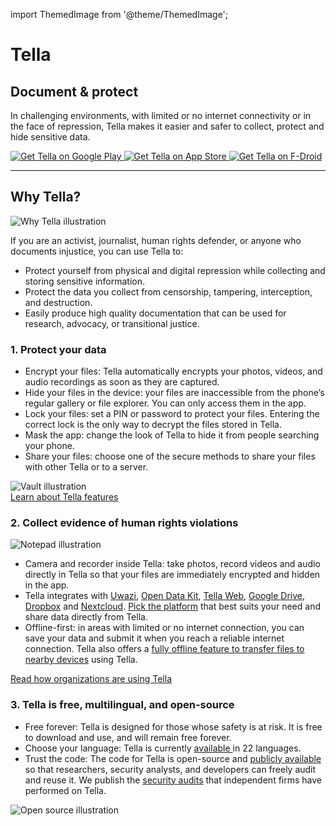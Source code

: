 import ThemedImage from '@theme/ThemedImage';

<div id="intro">
    <div className="intro-column" id="intro-column1">
        <h1>Tella</h1>
        <h2>Document & protect</h2>
        <p>In challenging environments, with limited or no internet connectivity or in the face of repression, Tella makes it easier and safer to collect, protect and hide sensitive data.</p>
        <div className="download">
            <a href="https://play.google.com/store/apps/details?id=org.hzontal.tella" target="_blank">
                <img className="badge" src="img/google-play-badge.png" alt="Get Tella on Google Play">
                </img>
            </a>
            <a href="https://apps.apple.com/us/app/tella-document-protect/id1598152580" target="_blank">
                <img className="badge" src="img/app-store-badge.svg" id="apple-store-badge" alt="Get Tella on App Store">
                </img>
            </a>
            <a href="https://f-droid.org/packages/org.hzontal.tellaFOSS">
                <img className="badge" src="https://fdroid.gitlab.io/artwork/badge/get-it-on.png" alt="Get Tella on F-Droid" >
                </img>
            </a>
        </div>
    </div>
    <div className="intro-column" id="intro-column2">
        <ThemedImage
            alt="Screenshot of the Tella app on Android. Showing Connections to Tella Web Uwazi and the folder structure showing that within Tella users can record and save Images, Videos and Audios securely and encripted."
            className="screen"
            sources={{
                light: 'img/home-black.svg',
                dark: 'img/home-white.svg',
              }}>
        </ThemedImage>
    </div>
</div>

<hr></hr>


<div className="section">
    <h2>Why Tella?</h2>
    <div className="columns">
        <div className="column" id="section-column1">
            <img className="home-illustrations" src="img/why-tella.png" alt="Why Tella illustration" />
        </div>
        <div className="column" id="section-column2">
            <p>If you are an activist, journalist, human rights defender, or anyone who documents injustice, you can use Tella to:</p>
            <ul>
                <li><span className="emphasis">Protect yourself</span> from physical and digital repression while collecting and storing sensitive information.</li>
                <li><span className="emphasis">Protect the data you collect</span> from censorship, tampering, interception, and destruction.</li>
                <li><span className="emphasis">Easily produce high quality documentation</span> that can be used for research, advocacy, or transitional justice.</li>
            </ul>
        </div>
    </div>
</div>

<div className="section">
    <h3>1. Protect your data</h3>
    <div className="columns">
        <div className="column" id="section-column1">
            <ul>
                <li><span className="emphasis">Encrypt your files:</span> Tella automatically encrypts your photos, videos, and audio recordings as soon as they are captured.</li>
                <li><span className="emphasis">Hide your files in the device:</span> your files are inaccessible from the phone’s regular gallery or file explorer. You can only access them in the app. </li>
                <li><span className="emphasis">Lock your files:</span> set a PIN or password to protect your files. Entering the correct lock is the only way to decrypt the files stored in Tella.</li>
                <li><span className="emphasis">Mask the app:</span> change the look of Tella to hide it from people searching your phone.</li>
                <li><span className="emphasis">Share your files:</span> choose one of the secure methods to share your files with other Tella or to a server.</li> 
            </ul>
        </div>
        <div className="column" id="section-column2">
            <img className="home-illustrations" src="img/vault.png" alt="Vault illustration" ></img>
        </div>
    </div>
    <a type="button" href="/features" className="clean-btn center button button--primary"> Learn about Tella features </a>  
</div>

<div className="section">
    <h3>2. Collect evidence of human rights violations</h3>
    <div className="columns">
        <div className="column" id="section-column1">
            <img className="home-illustrations" src="img/data.png" alt="Notepad illustration"></img>
        </div>
        <div className="column" id="section-column2">
            <ul>
                <li><span className="emphasis">Camera and recorder inside Tella:</span> take photos, record videos and audio directly in Tella so that your files are immediately encrypted and hidden in the app.</li>
                <li><span className="emphasis">Tella integrates</span> with <a href="uwazi">Uwazi</a>, <a href="odk">Open Data Kit</a>, <a href="tella-web">Tella Web</a>, <a href="g-drive">Google Drive</a>, <a href="dropbox">Dropbox</a> and <a href="nextcloud">Nextcloud</a>. <a href="connections">Pick the platform</a> that best suits your need and share data directly from Tella.</li>
                <li><span className="emphasis">Offline-first:</span> in areas with limited or no internet connection, you can save your data and submit it when you reach a reliable internet connection. Tella also offers a <a href="nearby-sharing">fully offline feature to transfer files to nearby devices</a> using Tella. </li>
            </ul>
        </div>
    </div> 
    <a type="button" href="user-stories" className="clean-btn center button button--primary"> Read how organizations are using Tella </a>    
</div>

<div className="section">
    <h3>3. Tella is free, multilingual, and open-source</h3>
    <div className="columns">
        <div className="column" id="section-column1">
            <ul>
                <li><span className="emphasis">Free forever:</span> Tella is designed for those whose safety is at risk. It is free to download and use, and will remain free forever.</li>
                <li><span className="emphasis">Choose your language:</span> Tella is currently <a href="faq#what-languages-is-tella-available-in"> available </a> in 22 languages.</li>
                <li><span className="emphasis">Trust the code:</span> The code for Tella is open-source and <a href="open-source">publicly available</a> so that researchers, security analysts, and developers can freely audit and reuse it. We publish the <a href="security-and-privacy#security-audits">security audits</a> that independent firms have performed on Tella.</li>
            </ul>
        </div>
        <div className="column" id="section-column2">
            <img className="home-illustrations" src="img/open-source.png" alt="Open source illustration" ></img>
        </div>
    </div>
</div>

